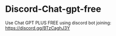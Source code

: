 # Discord-Chat-gpt-free
Use Chat GPT PLUS FREE using discord bot joining: https://discord.gg/BTzCaghJ3Y







                                                     